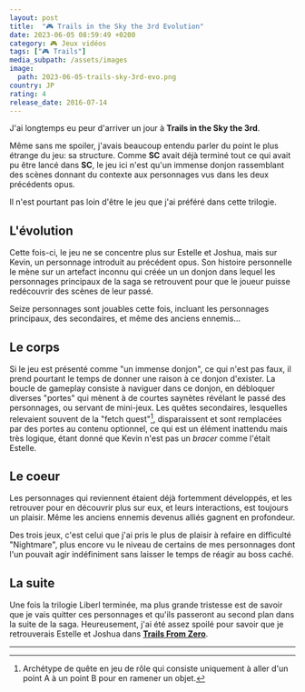 ```yaml
---
layout: post
title:  "🎮 Trails in the Sky the 3rd Evolution"
date: 2023-06-05 08:59:49 +0200
category: 🎮 Jeux vidéos
tags: ["🎮 Trails"]
media_subpath: /assets/images
image:
  path: 2023-06-05-trails-sky-3rd-evo.png
country: JP
rating: 4
release_date: 2016-07-14
---
```


J'ai longtemps eu peur d'arriver un jour à **Trails in the Sky the 3rd**.

Même sans me spoiler, j'avais beaucoup entendu parler du point le plus étrange du jeu: sa structure. Comme **SC** avait déjà terminé tout ce qui avait pu être lancé dans **SC**, le jeu ici n'est qu'un immense donjon rassemblant des scènes donnant du contexte aux personnages vus dans les deux précédents opus.

Il n'est pourtant pas loin d'être le jeu que j'ai préféré dans cette trilogie.

## L'évolution

Cette fois-ci, le jeu ne se concentre plus sur Estelle et Joshua, mais sur Kevin, un personnage introduit au précédent opus. Son histoire personnelle le mène sur un artefact inconnu qui créée un un donjon dans lequel les personnages principaux de la saga se retrouvent pour que le joueur puisse redécouvrir des scènes de leur passé.

Seize personnages sont jouables cette fois, incluant les personnages principaux, des secondaires, et même des anciens ennemis...

## Le corps

Si le jeu est présenté comme "un immense donjon", ce qui n'est pas faux, il prend pourtant le temps de donner une raison à ce donjon d'exister. La boucle de gameplay consiste à naviguer dans ce donjon, en débloquer diverses "portes" qui mènent à de courtes saynètes révélant le passé des personnages, ou servant de mini-jeux. Les quêtes secondaires, lesquelles relevaient souvent de la "fetch quest"[^1], disparaissent et sont remplacées par des portes au contenu optionnel, ce qui est un élément inattendu mais très logique, étant donné que Kevin n'est pas un *bracer* comme l'était Estelle.

## Le coeur

Les personnages qui reviennent étaient déjà fortemment développés, et les retrouver pour en découvrir plus sur eux, et leurs interactions, est toujours un plaisir. Même les anciens ennemis devenus alliés gagnent en profondeur.

Des trois jeux, c'est celui que j'ai pris le plus de plaisir à refaire en difficulté "Nightmare", plus encore vu le niveau de certains de mes personnages dont l'un pouvait agir indéfiniment sans laisser le temps de réagir au boss caché.

## La suite

Une fois la trilogie Liberl terminée, ma plus grande tristesse est de savoir que je vais quitter ces personnages et qu'ils passeront au second plan dans la suite de la saga. Heureusement, j'ai été assez spoilé pour savoir que je retrouverais Estelle et Joshua dans [**Trails From Zero**](/posts/trails-zero).


* * *
[^1]: Archétype de quête en jeu de rôle qui consiste uniquement à aller d'un point A à un point B pour en ramener un objet.
